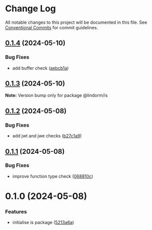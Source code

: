 # Change Log

All notable changes to this project will be documented in this file.
See [Conventional Commits](https://conventionalcommits.org) for commit guidelines.

## [0.1.4](https://github.com/lindorm-io/monorepo/compare/@lindorm/is@0.1.3...@lindorm/is@0.1.4) (2024-05-10)

### Bug Fixes

- add buffer check ([aebcb1a](https://github.com/lindorm-io/monorepo/commit/aebcb1a9074792381a2d60b574b18a33adcbff43))

## [0.1.3](https://github.com/lindorm-io/monorepo/compare/@lindorm/is@0.1.2...@lindorm/is@0.1.3) (2024-05-10)

**Note:** Version bump only for package @lindorm/is

## [0.1.2](https://github.com/lindorm-io/monorepo/compare/@lindorm/is@0.1.1...@lindorm/is@0.1.2) (2024-05-08)

### Bug Fixes

- add jwt and jwe checks ([b27c1a9](https://github.com/lindorm-io/monorepo/commit/b27c1a986066c8305489bbbf4fd70ca3ef5b1a2f))

## [0.1.1](https://github.com/lindorm-io/monorepo/compare/@lindorm/is@0.1.0...@lindorm/is@0.1.1) (2024-05-08)

### Bug Fixes

- improve function type check ([068810c](https://github.com/lindorm-io/monorepo/commit/068810cac3ca995baff35063ea2d0cc3e50ee20b))

# 0.1.0 (2024-05-08)

### Features

- initialise is package ([5213a6a](https://github.com/lindorm-io/monorepo/commit/5213a6a55b146c1181f9530b855fd6d4f061dd05))
